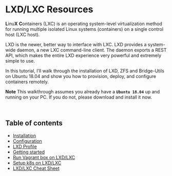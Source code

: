 # LXD/LXC Resources

**L**inu**X** **C**ontainers (LXC) is an operating system-level virtualization method for running multiple isolated Linux systems (containers) on a single control host (LXC host).

LXD is the newer, better way to interface with LXC. LXD provides a system-wide daemon, a new LXC command-line client. The daemon exports a REST API, which makes the entire LXD experience very powerful and extremely simple to use.

In this tutorial, I’ll walk through the installation of LXD, ZFS and Bridge-Utils on Ubuntu 18.04 and show you how to provision, deploy, and configure containers remotely.

**Note** This walkthrough assumes you already have a **```Ubuntu 18.04```** up and running on your PC. If you do not, please download and install it now.

&nbsp;

Table of contents
--
- [Installation](https://github.com/sayems/lxc.resources/wiki/Installing-and-configuring-LXD#installation)
- [Configuration](https://github.com/sayems/lxc.resources/wiki/Installing-and-configuring-LXD#configuration)
- [LXD Profile](https://github.com/sayems/lxc.resources/wiki/Installing-and-configuring-LXD#profile)
- [Getting started](https://github.com/sayems/lxc.resources/wiki/Installing-and-configuring-LXD#getting-started)
- [Run Vagrant box on LXD/LXC](https://github.com/sayems/lxc.resources/wiki/LXC-provider-for-Vagrant)
- [Setup k8s on LXD/LXC](https://github.com/sayems/lxc.resources/wiki/Kubernetes-on-Linux-containers)
- [LXD/LXC Cheat Sheet](https://github.com/sayems/lxc.resources/wiki/LXC-and-LXD-Cheat-Sheet)

&nbsp;

